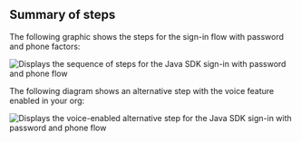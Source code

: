 ## Summary of steps

The following graphic shows the steps for the sign-in flow with password and phone factors:

<div class="common-image-format">

![Displays the sequence of steps for the Java SDK sign-in with password and phone flow](/img/oie-embedded-sdk/oie-embedded-sdk-use-case-sign-in-pwd-phone-seq-1-java.png)

</div>

The following diagram shows an alternative step with the voice feature enabled in your org:

<div class="common-image-format">

![Displays the voice-enabled alternative step for the Java SDK sign-in with password and phone flow](/img/oie-embedded-sdk/oie-embedded-sdk-use-case-sign-in-pwd-phone-seq-2-java.png)

</div>
